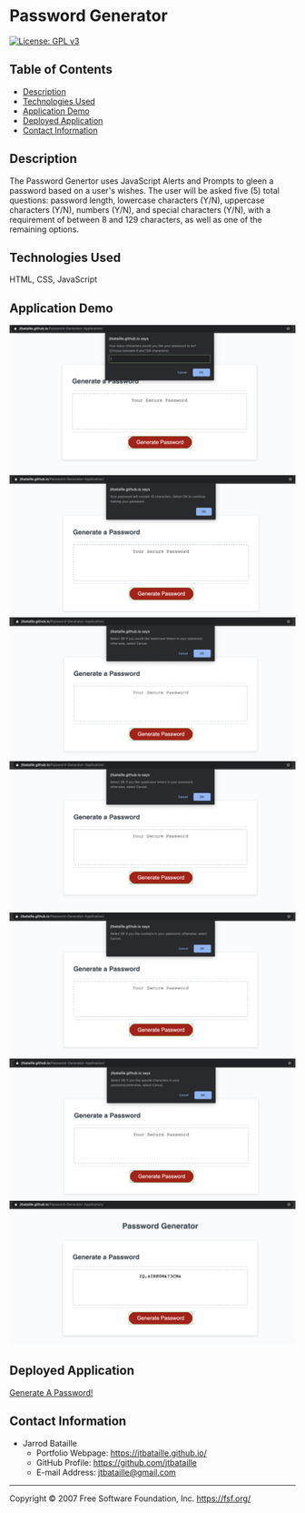 # Password Generator
[![License: GPL v3](https://img.shields.io/badge/License-GPLv3-blue.svg)](https://www.gnu.org/licenses/gpl-3.0)

## Table of Contents
* [Description](#description)
* [Technologies Used](#technologies-used)
* [Application Demo](#application-demo)
* [Deployed Application](#deployed-application)
* [Contact Information](#contact-information)

## Description
The Password Genertor uses JavaScript Alerts and Prompts to gleen a password based on a user's wishes. The user will be asked five (5) total questions: password length, lowercase characters (Y/N), uppercase characters (Y/N), numbers (Y/N), and special characters (Y/N), with a requirement of between 8 and 129 characters, as well as one of the remaining options.

## Technologies Used
HTML, CSS, JavaScript

## Application Demo
![Length Question](Images/LengthQ.png)
![Length Question Confirmation](Images/LengthConfirm.png)
![Lowercase Question](Images/Lowercase.png)
![Uppercase Question](Images/Uppercase.png)
![Number Question](Images/Numbers.png)
![Special Character Question](Images/SpecialCharacters.png)
![Final Password](Images/FinalPassword.png)

## Deployed Application
[Generate A Password!](https://jtbataille.github.io/Password-Generator-Application/)

## Contact Information
* Jarrod Bataille
  * Portfolio Webpage: https://jtbataille.github.io/
  * GitHub Profile: https://github.com/jtbataille
  * E-mail Address: jtbataille@gmail.com
  
- - -
Copyright © 2007 Free Software Foundation, Inc. <https://fsf.org/>
